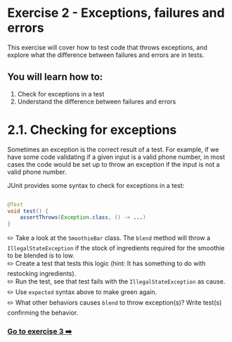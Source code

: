 # Exercise 2 - Exceptions, failures and errors

This exercise will cover how to test code that throws exceptions, and explore what the difference between failures and
errors are in tests.

## You will learn how to:

1. Check for exceptions in a test
2. Understand the difference between failures and errors

# 2.1. Checking for exceptions

Sometimes an exception is the correct result of a test. For example, if we have some code validating if a given input is
a valid phone number, in most cases the code would be set up to throw an exception if the input is not a valid phone
number.

JUnit provides some syntax to check for exceptions in a test:

```Java

@Test
void test() {
    assertThrows(Exception.class, () -> ...)
}
```

:pencil2: Take a look at the `SmoothieBar` class. The `blend` method will throw a `IllegalStateException` if the stock
of ingredients required for the smoothie to be blended is to low.  
:pencil2: Create a test that tests this logic (hint: It has something to do with restocking ingredients).  
:pencil2: Run the test, see that test fails with the `IllegalStateException` as cause.  
:pencil2: Use `expected` syntax above to make green again.  
:pencil2: What other behaviors causes `blend` to throw exception(s)? Write test(s) confirming the behavior.

### [Go to exercise 3 :arrow_right:](exercise-3.md)
